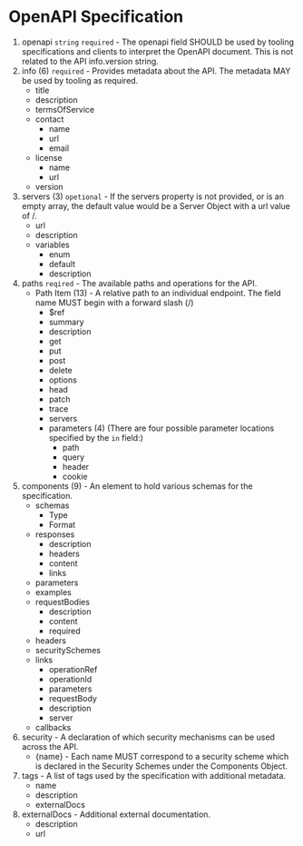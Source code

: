 # OpenAPI Specification

1. openapi `string` `required` - The openapi field SHOULD be used by tooling specifications and clients to interpret the OpenAPI document. This is not related to the API info.version string.
2. info (6) `required` - Provides metadata about the API. The metadata MAY be used by tooling as required.
    * title
    * description
    * termsOfService
    * contact
      * name
      * url
      * email
    * license
      * name
      * url
    * version
 3. servers (3) `opetional` - If the servers property is not provided, or is an empty array, the default value would be a Server Object with a url value of /.
    * url
    * description
    * variables
      * enum
      * default
      * description
4. paths `reqired` - The available paths and operations for the API.
    * Path Item (13) - A relative path to an individual endpoint. The field name MUST begin with a forward slash (/)
      * $ref	
      * summary
      * description
      * get
      * put
      * post
      * delete
      * options
      * head
      * patch
      * trace
      * servers
      * parameters (4) (There are four possible parameter locations specified by the `in` field:)
        * path 
        * query
        * header
        * cookie
5. components (9) - An element to hold various schemas for the specification.
    * schemas
      * Type
      * Format
    * responses
      * description
      * headers
      * content
      * links
    * parameters
    * examples
    * requestBodies
      * description
      * content
      * required
    * headers
    * securitySchemes
    * links
      * operationRef
      * operationId
      * parameters
      * requestBody
      * description
      * server
    * callbacks
6. security - A declaration of which security mechanisms can be used across the API.
   * {name} - Each name MUST correspond to a security scheme which is declared in the Security Schemes under the Components Object.
8. tags - A list of tags used by the specification with additional metadata.
    * name
    * description
    * externalDocs
9. externalDocs - Additional external documentation.
    * description
    * url


